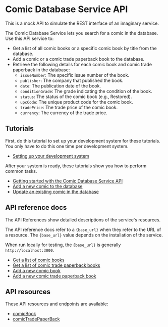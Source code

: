 # Comic Database Service API

This is a mock API to simulate the REST interface of an imaginary service.

The Comic Database Service lets you search for a comic in the database. Use this API service to:
- Get a list of all comic books or a specific comic book by title from the database.
- Add a comic or a comic trade paperback book to the database.
- Retrieve the following details for each comic book and comic trade paperback in the database:
    - `issueNumber`: The specific issue number of the book.
    - `publisher`: The company that published the book.
    - `date`: The publication date of the book.
    - `conditionGrade`: The grade indicating the condition of the book.
    - `status`: The status of the comic book (e.g., Restored).
    - `upcCode`: The unique product code for the comic book.
    - `tradePrice`: The trade price of the comic book.
    - `currency`: The currency of the trade price.

## Tutorials

First, do this tutorial to set up your development system for these tutorials. You only have to do this one time per development system.

* [Setting up your development system](https://github.com/KusumaKrish15/Comic-Database-Service/blob/main/docs/tutorials/dev-env.md)

After your system is ready, these tutorials show you how to perform common tasks.
- [Getting started with the Comic Database Service API](https://github.com/KusumaKrish15/Comic-Database-Service/blob/main/docs/tutorials/Getting_started.md)
- [Add a new comic to the database](https://github.com/KusumaKrish15/Comic-Database-Service/blob/main/docs/tutorials/Add_a_new_comic.md)
- [Update an existing comic in the database](https://github.com/KusumaKrish15/Comic-Database-Service/blob/main/docs/tutorials/Update_a_comic.md)

## API reference docs

The API References show detailed descriptions of the service's resources.

The API reference docs refer to a `{base_url}` when they
refer to the URL of a resource. The `{base_url}` value depends
on the installation of the service.

When run locally for testing, the `{base_url}` is
generally `http://localhost:3000`.

- [Get a list of comic books](https://github.com/KusumaKrish15/Comic-Database-Service/blob/main/docs/api/Get-comics.md)
- [Get a list of comic trade paperback books](https://github.com/KusumaKrish15/Comic-Database-Service/blob/main/docs/api/Get-comics-paperback.md)
- [Add a new comic book](https://github.com/KusumaKrish15/Comic-Database-Service/blob/main/docs/api/Post-comic.md)
- [Add a new comic trade paperback book](https://github.com/KusumaKrish15/Comic-Database-Service/blob/main/docs/api/Post-comic-paperback.md)

## API resources

These API resources and endpoints are available:
- [comicBook](https://github.com/KusumaKrish15/Comic-Database-Service/blob/main/docs/api/comicBook.md)
- [comicTradePaperBack](https://github.com/KusumaKrish15/Comic-Database-Service/blob/main/docs/api/comicTradePaperBack.md)
